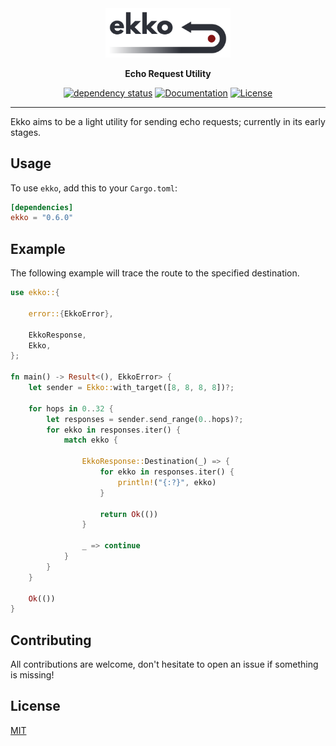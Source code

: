 <div align="center">

<a href="https://crates.io/crates/ekko">
<img width="200" src="https://raw.githubusercontent.com/dev-bio/Ekko/master/media/ekko.svg" alt="Ekko - Echo Request Utility"/>
</a>

__Echo Request Utility__

[![dependency status](https://deps.rs/crate/ekko/0.6.0/status.svg)](https://deps.rs/crate/ekko/0.6.0)
[![Documentation](https://docs.rs/ekko/badge.svg)](https://docs.rs/ekko)
[![License](https://img.shields.io/crates/l/ekko.svg)](https://choosealicense.com/licenses/mit/)

</div>

---

Ekko aims to be a light utility for sending echo requests; currently in its early stages.

## Usage
To use `ekko`, add this to your `Cargo.toml`:

```toml
[dependencies]
ekko = "0.6.0"
```

## Example
The following example will trace the route to the specified destination.
```rust
use ekko::{ 

    error::{EkkoError},

    EkkoResponse,
    Ekko,
};

fn main() -> Result<(), EkkoError> {
    let sender = Ekko::with_target([8, 8, 8, 8])?;

    for hops in 0..32 {
        let responses = sender.send_range(0..hops)?;
        for ekko in responses.iter() {
            match ekko {

                EkkoResponse::Destination(_) => {
                    for ekko in responses.iter() {
                        println!("{:?}", ekko)
                    }
    
                    return Ok(()) 
                }

                _ => continue
            }
        }
    }

    Ok(())
}
```

## Contributing
All contributions are welcome, don't hesitate to open an issue if something is missing!

## License
[MIT](https://choosealicense.com/licenses/mit/)
